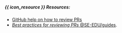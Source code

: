 ##### {{ icon_resource }} Resources:


* [GitHub help on how to review PRs](https://help.github.com/en/articles/about-pull-request-reviews)
* [_Best practices for reviewing PRs_ @SE-EDU/guides](https://se-education.org/guides/guidelines/PRs-reviewing.html).

